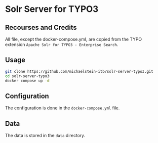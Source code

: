 # Solr Server for TYPO3

## Recourses and Credits

All file, except the docker-compose.yml, are copied from the TYPO extension `Apache Solr for TYPO3 - Enterprise Search`.

## Usage

```bash
git clone https://github.com/michaelstein-itb/solr-server-typo3.git
cd solr-server-typo3
docker compose up -d
```

## Configuration

The configuration is done in the `docker-compose.yml` file.

## Data

The data is stored in the `data` directory.

